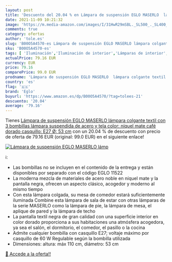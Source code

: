 ```yaml
---
layout: post
title: 'Descuento del 20.04 % en Lámpara de suspensión EGLO MASERLO  lámp'
date: 2021-11-09 10:21:32
image: 'https://m.media-amazon.com/images/I/31HwR29mSBL._SL500_._SL400_.jpg'
comments: true
category: ofertas
author: 'tole.es'
slug: 'B00O5A4570-es Lámpara de suspensión EGLO MASERLO lámpara colgante textil...'
sku: 'B00O5A4570-es'
tags: [ 'Iluminación','Iluminación de interior','Lámparas de interior','Lámparas de pie','café','eglo', ]
actualPrice: 79.16 EUR
currency: EUR
price: 79.16
comparePrice: 99.0 EUR
prodname: 'Lámpara de suspensión EGLO MASERLO  lámpara colgante textil con 3 bombillas  lámpara suspendida de acero y tela  color: níquel mate  café  dorado  casquillo: E27  Ø: 53 cm'
country: 'es'
flag: '🇪🇸'
brand: 'Eglo'
buyurl: 'https://www.amazon.es/dp/B00O5A4570/?tag=tolees-21'
descuento: '20.04'
average: '79.16'
---
```


Tienes [Lámpara de suspensión EGLO MASERLO  lámpara colgante textil con 3 bombillas  lámpara suspendida de acero y tela  color: níquel mate  café  dorado  casquillo: E27  Ø: 53 cm](https://www.amazon.es/dp/B00O5A4570/?tag=tolees-21) con un 20.04 % de descuento con precio de oferta de 79.16 EUR (original: 99.0 EUR) en el siguiente enlace!

[![Lámpara de suspensión EGLO MASERLO  lámp](https://m.media-amazon.com/images/I/31HwR29mSBL._SL500_._SL400_.jpg)](https://www.amazon.es/dp/B00O5A4570/?tag=tolees-21)

ℹ️:

- Las bombillas no se incluyen en el contenido de la entrega y están disponibles por separado con el código EGLO 11522
- La moderna mezcla de materiales de acero noble en níquel mate y la pantalla negra, ofrecen un aspecto clásico, acogedor y moderno al mismo tiempo
- Con esta lámpara colgada, su mesa de comedor estará suficientemente iluminada Combine esta lámpara de sala de estar con otras lámparas de la serie MASERLO como la lámpara de pie, la lámpara de mesa, el aplique de pared y la lámpara de techo
- La pantalla textil negra de gran calidad con una superficie interior en color dorado proporciona a sus habitaciones una atmósfera acogedora, ya sea el salón, el dormitorio, el comedor, el pasillo o la cocina
- Admite cualquier bombilla con casquillo E27; voltaje máximo por casquillo de 60 W Regulable según la bombilla utilizada
- Dimensiones: altura: máx 110 cm, diámetro: 53 cm

[🛒 Accede a la oferta!!](https://www.amazon.es/dp/B00O5A4570/?tag=tolees-21)
